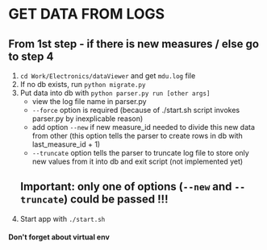 # GET DATA FROM LOGS

## From 1st step - if there is new measures / else go to step 4
1. `cd Work/Electronics/dataViewer` and get `mdu.log` file
2. If no db exists, run `python migrate.py`
3. Put data into db with `python parser.py run [other args]`
    - view the log file name in parser.py
    - `--force` option is required
    	(because of ./start.sh script invokes parser.py by inexplicable reason)
    - add option `--new` if new measure_id needed to divide this new data from other
    	(this option tells the parser to create rows in db with last_measure_id + 1)
    - `--truncate` option tells the parser to truncate log file to store only new values from it into db and exit script
    	(not implemented yet)
    ## Important: only one of options (`--new` and `--truncate`) could be passed !!!
4. Start app with `./start.sh`
#### Don't forget about virtual env